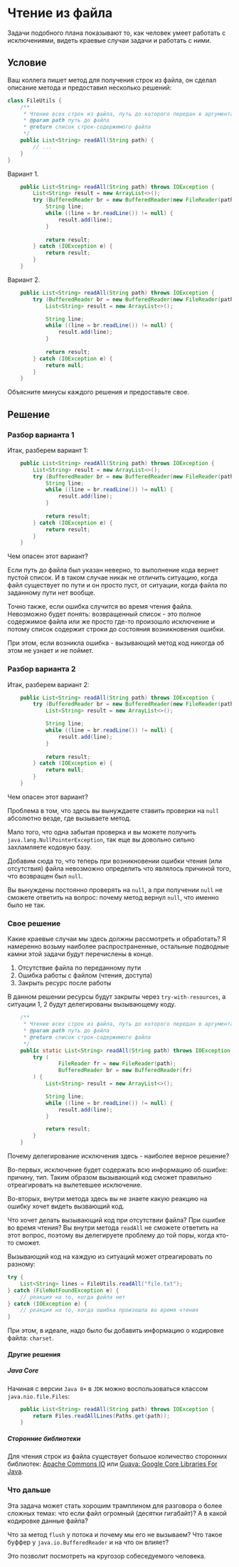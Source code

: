 # Чтение из файла

Задачи подобного плана показывают то, как человек умеет работать с исключениями, видеть краевые случаи задачи и работать с ними.

## Условие

Ваш коллега пишет метод для получения строк из файла, он сделал описание метода и предоставил несколько решений:

```java
class FileUtils {
    /**
     * Чтение всех строк из файла, путь до которого передан в аргументах.
     * @param path путь до файла
     * @return список строк-содержимого файла
     */
    public List<String> readAll(String path) {
        // ...
    }
}
```

Вариант 1.

```java
    public List<String> readAll(String path) throws IOException {
        List<String> result = new ArrayList<>();
        try (BufferedReader br = new BufferedReader(new FileReader(path))) {
            String line;
            while ((line = br.readLine()) != null) {
                result.add(line);
            }
            
            return result;
        } catch (IOException e) {
            return result;
        }
    }
```

Вариант 2.

```java
    public List<String> readAll(String path) throws IOException {
        try (BufferedReader br = new BufferedReader(new FileReader(path))) {
            List<String> result = new ArrayList<>();

            String line;
            while ((line = br.readLine()) != null) {
                result.add(line);
            }
            
            return result;
        } catch (IOException e) {
            return null;
        }
    }
```

Объясните минусы каждого решения и предоставьте свое.

## Решение

### Разбор варианта 1

Итак, разберем вариант 1:

```java
    public List<String> readAll(String path) throws IOException {
        List<String> result = new ArrayList<>();
        try (BufferedReader br = new BufferedReader(new FileReader(path))) {
            String line;
            while ((line = br.readLine()) != null) {
                result.add(line);
            }
            
            return result;
        } catch (IOException e) {
            return result;
        }
    }
```

Чем опасен этот вариант?

Если путь до файла был указан неверно, то выполнение кода вернет пустой список.
И в таком случае никак не отличить ситуацию, когда файл существует по пути и он просто пуст, от ситуации, когда файла по заданному пути нет вообще.

Точно также, если ошибка случится во время чтения файла. Невозможно будет понять: возвращенный список - это полное содержимое файла или же просто где-то произошло исключение и потому список содержит строки до состояния возникновения ошибки.

При этом, если возникла ошибка - вызывающий метод код никогда об этом не узнает и не поймет.

### Разбор варианта 2

Итак, разберем вариант 2:

```java
    public List<String> readAll(String path) throws IOException {
        try (BufferedReader br = new BufferedReader(new FileReader(path))) {
            List<String> result = new ArrayList<>();

            String line;
            while ((line = br.readLine()) != null) {
                result.add(line);
            }
            
            return result;
        } catch (IOException e) {
            return null;
        }
    }
```

Чем опасен этот вариант?

Проблема в том, что здесь вы вынуждаете ставить проверки на `null` абсолютно везде, где вызываете метод.

Мало того, что одна забытая проверка и вы можете получить `java.lang.NullPointerException`, так еще вы довольно сильно захламляете кодовую базу.

Добавим сюда то, что теперь при возникновении ошибки чтения (или отсутствия) файла невозможно определить что являлось причиной того, что возвращен был `null`.

Вы вынуждены постоянно проверять на `null`, а при получении `null` не сможете ответить на вопрос: почему метод вернул `null`, что именно было не так.

### Свое решение

Какие краевые случаи мы здесь должны рассмотреть и обработать? Я намеренно возьму наиболее распространенные, остальные подводные камни этой задачи будут перечислены в конце.

1. Отсутствие файла по переданному пути
2. Ошибка работы с файлом (чтения, доступа)
3. Закрыть ресурс после работы

В данном решении ресурсы будут закрыты через `try-with-resources`, а ситуации 1, 2 будут делегированы вызывающему коду.

```java
    /**
     * Чтение всех строк из файла, путь до которого передан в аргументах.
     * @param path путь до файла
     * @return список строк-содержимого файла
     */
    public static List<String> readAll(String path) throws IOException {
        try (
                FileReader fr = new FileReader(path);
                BufferedReader br = new BufferedReader(fr)
        ) {
            List<String> result = new ArrayList<>();

            String line;
            while ((line = br.readLine()) != null) {
                result.add(line);
            }

            return result;
        }
    }
```

Почему делегирование исключения здесь - наиболее верное решение?

Во-первых, исключение будет содержать всю информацию об ошибке: причину, тип.
Таким образом вызывающий код сможет правильно отреагировать на вылетевшее исключение.

Во-вторых, внутри метода здесь вы не знаете какую реакцию на ошибку хочет видеть вызвающий код.

Что хочет делать вызывающий код при отсутствии файла? При ошибке во время чтения?
Вы внутри метода `readAll` не сможете ответить на этот вопрос, поэтому вы делегируете проблему до той поры, когда кто-то сможет.

Вызывающий код на каждую из ситуаций может отреагировать по разному:

```java
try {
    List<String> lines = FileUtils.readAll("file.txt");
} catch (FileNotFoundException e) {
    // реакция на то, когда файла нет 
} catch (IOException e) {
    // реакция на то, когда ошибка произошла во время чтения 
}
```

При этом, в идеале, надо было бы добавить информацию о кодировке файла: `charset`.

#### Другие решения

##### Java Core

Начиная с версии `Java 8+` в `JDK` можно воспользоваться классом `java.nio.file.Files`:

```java
    public List<String> readAll(String path) throws IOException {
        return Files.readAllLines(Paths.get(path));
    }
```

##### Сторонние библиотеки

Для чтения строк из файла существует большое количество сторонних библиотек: [Apache Commons IO](https://mvnrepository.com/artifact/commons-io/commons-io) или [Guava: Google Core Libraries For Java](https://mvnrepository.com/artifact/com.google.guava/guava).

### Что дальше

Эта задача может стать хорошим трамплином для разговора о более сложных темах: что если файл огромный (десятки гигабайт)? А в какой кодировке данные файла?

Что за метод `flush` у потока и почему мы его не вызываем? Что такое буффер у `java.io.BufferedReader` и на что он влияет?

Это позволит посмотреть на кругозор собеседуемого человека.
